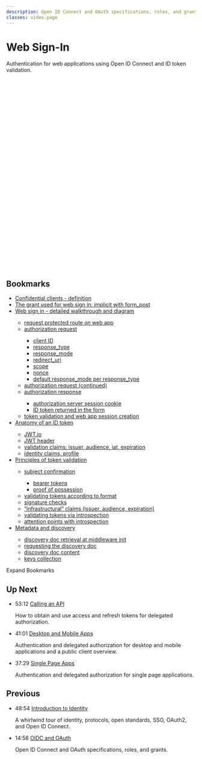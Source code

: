 ```yaml
---
description: Open ID Connect and OAuth specifications, roles, and grants.
classes: video-page
---
```

# Web Sign-In

Authentication for web applications using Open ID Connect and ID token validation.

<!-- <div class='video-wrapper'>pdlav16113</div> -->

<script src="https://fast.wistia.com/embed/medias/k4rwcky3p5.jsonp" async></script>
<script src="https://fast.wistia.com/assets/external/E-v1.js" async></script>

<div class="wistia_responsive_padding" style="padding:100.0% 0 0 0;position:relative;"><div class="wistia_responsive_wrapper" style="height:100%;left:0;position:absolute;top:0;width:100%;"><div class="wistia_embed wistia_async_k4rwcky3p5 seo=false videoFoam=true" style="height:100%;position:relative;width:100%"><div class="wistia_swatch" style="height:100%;left:0;opacity:0;overflow:hidden;position:absolute;top:0;transition:opacity 200ms;width:100%;"><img src="https://fast.wistia.com/embed/medias/k4rwcky3p5/swatch" style="filter:blur(5px);height:100%;object-fit:contain;width:100%;" alt="" onload="this.parentNode.style.opacity=1;" /></div></div></div></div>

## Bookmarks

<div class="video-transcript">
  <ul>
    <li><a href="#wistia_k4rwcky3p5?time=32">Confidential clients - definition</a></li>
    <li><a href="#wistia_k4rwcky3p5?time=251">The grant used for web sign in: implicit with form_post</a></li>
    <li><a href="#wistia_k4rwcky3p5?time=396">Web sign in - detailed walkthrough and diagram</a></li>
    <ul>
      <li><a href="#wistia_k4rwcky3p5?time=448">request protected route on web app</a></li>
      <li><a href="#wistia_k4rwcky3p5?time=474">authorization request</a></li>
      <ul>
        <li><a href="#wistia_k4rwcky3p5?time=525">client ID</a></li>
        <li><a href="#wistia_k4rwcky3p5?time=542">response_type</a></li>
        <li><a href="#wistia_k4rwcky3p5?time=564">response_mode</a></li>
        <li><a href="#wistia_k4rwcky3p5?time=620">redirect_uri</a></li>
        <li><a href="#wistia_k4rwcky3p5?time=725">scope</a></li>
        <li><a href="#wistia_k4rwcky3p5?time=769">nonce</a></li>
        <li><a href="#wistia_k4rwcky3p5?time=813">default response_mode per response_type</a></li>
      </ul>
      <li><a href="#wistia_k4rwcky3p5?time=845">authorization request (continued)</a></li>
      <li><a href="#wistia_k4rwcky3p5?time=895">authorization response</a></li>
      <ul>
        <li><a href="#wistia_k4rwcky3p5?time=905">authorization server session cookie</a></li>
        <li><a href="#wistia_k4rwcky3p5?time=938">ID token returned in the form</a></li>
      </ul>
      <li><a href="#wistia_k4rwcky3p5?time=983">token validation and web app session creation</a></li>
    </ul>
    <li><a href="#wistia_k4rwcky3p5?time=1075">Anatomy of an ID token</a></li>
    <ul>
      <li><a href="#wistia_k4rwcky3p5?time=1192">JWT.io</a></li>
      <li><a href="#wistia_k4rwcky3p5?time=1210">JWT header</a></li>
      <li><a href="#wistia_k4rwcky3p5?time=1243">validation claims: issuer, audience, iat, expiration</a></li>
      <li><a href="#wistia_k4rwcky3p5?time=1309">identity claims, profile</a></li>
    </ul>
    <li><a href="#wistia_k4rwcky3p5?time=1340">Principles of token validation</a></li>
    <ul>
      <li><a href="#wistia_k4rwcky3p5?time=1359">subject confirmation</a></li>
      <ul>
        <li><a href="#wistia_k4rwcky3p5?time=1407">bearer tokens</a></li>
        <li><a href="#wistia_k4rwcky3p5?time=1436">proof of possession</a></li>
      </ul>
      <li><a href="#wistia_k4rwcky3p5?time=1560">validating tokens according to format</a></li>
      <li><a href="#wistia_k4rwcky3p5?time=1691">signature checks</a></li>
      <li><a href="#wistia_k4rwcky3p5?time=1711">“infrastructural” claims (issuer, audience, expiration)</a></li>
      <li><a href="#wistia_k4rwcky3p5?time=1764">validating tokens via introspection</a></li>
      <li><a href="#wistia_k4rwcky3p5?time=1858">attention points with introspection</a></li>
    </ul>
    <li><a href="#wistia_k4rwcky3p5?time=1912">Metadata and discovery</a></li>
    <ul>
      <li><a href="#wistia_k4rwcky3p5?time=1974">discovery doc retrieval at middleware init</a></li>
      <li><a href="#wistia_k4rwcky3p5?time=1990">requesting the discovery doc</a></li>
      <li><a href="#wistia_k4rwcky3p5?time=2004">discovery doc content</a></li>
      <li><a href="#wistia_k4rwcky3p5?time=2051">keys collection</a></li>
    </ul>
  </ul>
</div>

<div class="video-transcript-expand" onClick="(function() {
  $('.video-transcript').toggleClass('expanded');
  $('.video-transcript-expand i').attr('class', $('.video-transcript').hasClass('expanded') ? 'icon-budicon-462' : 'icon-budicon-460');
})()">Expand Bookmarks <i class="icon-budicon-460"></i></div>

## Up Next

<ul class="up-next">
  <li>
    <span class="video-time"><i class="icon icon-budicon-494"></i>53:12</span>
    <i class="video-icon icon icon-budicon-676"></i>
    <a href="/learn-identity/04-calling-an-api">Calling an API</a>
    <p>How to obtain and use access and refresh tokens for delegated authorization.</p>
  </li>

  <li>
    <span class="video-time"><i class="icon icon-budicon-494"></i>41:01</span>
    <i class="video-icon icon icon-budicon-676"></i>
    <a href="/learn-identity/05-desktop-and-mobile-apps">Desktop and Mobile Apps</a>
    <p>Authentication and delegated authorization for desktop and mobile applications and a public client overview.</p>
  </li>

  <li>
    <span class="video-time"><i class="icon icon-budicon-494"></i>37:29</span>
    <i class="video-icon icon icon-budicon-676"></i>
    <a href="/learn-identity/06-single-page-apps">Single Page Apps</a>
    <p>Authentication and delegated authorization for single page applications.</p>
  </li>
</ul>

## Previous

<ul class="up-next">
  <li>
    <span class="video-time"><i class="icon icon-budicon-494"></i>48:54</span>
    <i class="video-icon icon icon-budicon-676"></i>
    <a href="/learn-identity/01-introduction-to-identity">Introduction to Identity</a>
    <p>A whirlwind tour of identity, protocols, open standards, SSO, OAuth2, and Open ID Connect.</p>
  </li>

  <li>
    <span class="video-time"><i class="icon icon-budicon-494"></i>14:58</span>
    <i class="video-icon icon icon-budicon-676"></i>
    <a href="/learn-identity/02-oidc-and-oauth">OIDC and OAuth</a>
    <p>Open ID Connect and OAuth specifications, roles, and grants.</p>
  </li>
</ul>

